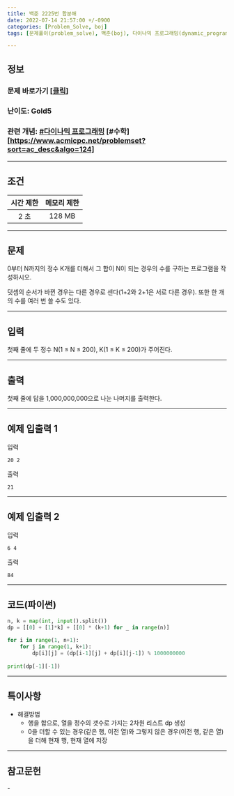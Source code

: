 ```yaml
---
title: 백준 2225번 합분해
date: 2022-07-14 21:57:00 +/-0900
categories: [Problem_Solve, boj]
tags: [문제풀이(problem_solve), 백준(boj), 다이나믹 프로그래밍(dynamic_programming), 수학(math)]

---
```

## 정보
### 문제 바로가기 [[클릭](https://www.acmicpc.net/problem/2225)]
### 난이도: Gold5
### 관련 개념: [#다이나믹 프로그래밍](https://www.acmicpc.net/problemset?sort=ac_desc&algo=25) [#수학][https://www.acmicpc.net/problemset?sort=ac_desc&algo=124]

---
## 조건

시간 제한|메모리 제한
:---:|:---:
2 초|128 MB

---
## 문제
0부터 N까지의 정수 K개를 더해서 그 합이 N이 되는 경우의 수를 구하는 프로그램을 작성하시오.

덧셈의 순서가 바뀐 경우는 다른 경우로 센다(1+2와 2+1은 서로 다른 경우). 또한 한 개의 수를 여러 번 쓸 수도 있다.

---
## 입력
첫째 줄에 두 정수 N(1 ≤ N ≤ 200), K(1 ≤ K ≤ 200)가 주어진다.

---
## 출력
첫째 줄에 답을 1,000,000,000으로 나눈 나머지를 출력한다.

---
## 예제 입출력 1
입력
```
20 2
```

출력
```
21
```

---
## 예제 입출력 2
입력
```
6 4
```

출력
```
84
```

---
## 코드(파이썬)
```python
n, k = map(int, input().split())
dp = [[0] + [1]*k] + [[0] * (k+1) for _ in range(n)]

for i in range(1, n+1):
    for j in range(1, k+1):
        dp[i][j] = (dp[i-1][j] + dp[i][j-1]) % 1000000000
    
print(dp[-1][-1])

```

---
## 특이사항
- 해결방법
  - 행을 합으로, 열을 정수의 갯수로 가지는 2차원 리스트 dp 생성
  - 0을 더할 수 있는 경우(같은 행, 이전 열)와 그렇지 않은 경우(이전 행, 같은 열)을 더해 현재 행, 현재 열에 저장

---
## 참고문헌
\-
